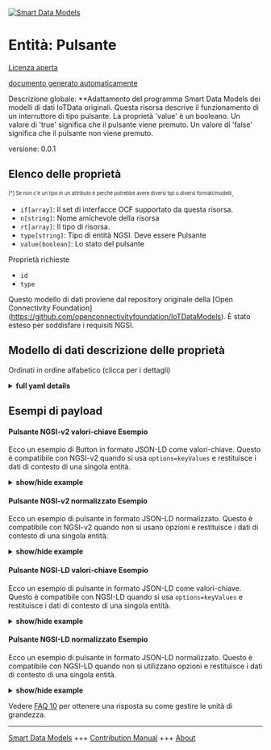 <!-- 10-Header -->  
[![Smart Data Models](https://smartdatamodels.org/wp-content/uploads/2022/01/SmartDataModels_logo.png "Logo")](https://smartdatamodels.org)  
Entità: Pulsante  
================<!-- /10-Header -->  
<!-- 15-License -->  
[Licenza aperta](https://github.com/smart-data-models//dataModel.OCF/blob/master/Button/LICENSE.md)  
[documento generato automaticamente](https://docs.google.com/presentation/d/e/2PACX-1vTs-Ng5dIAwkg91oTTUdt8ua7woBXhPnwavZ0FxgR8BsAI_Ek3C5q97Nd94HS8KhP-r_quD4H0fgyt3/pub?start=false&loop=false&delayms=3000#slide=id.gb715ace035_0_60)  
<!-- /15-License -->  
<!-- 20-Description -->  
Descrizione globale: **Adattamento del programma Smart Data Models dei modelli di dati IoTData originali. Questa risorsa descrive il funzionamento di un interruttore di tipo pulsante. La proprietà 'value' è un booleano. Un valore di 'true' significa che il pulsante viene premuto. Un valore di 'false' significa che il pulsante non viene premuto.  
versione: 0.0.1  
<!-- /20-Description -->  
<!-- 30-PropertiesList -->  

## Elenco delle proprietà  

<sup><sub>[*] Se non c'è un tipo in un attributo è perché potrebbe avere diversi tipi o diversi formati/modelli</sub></sup>.  
- `if[array]`: Il set di interfacce OCF supportato da questa risorsa.  - `n[string]`: Nome amichevole della risorsa  - `rt[array]`: Il tipo di risorsa.  - `type[string]`: Tipo di entità NGSI. Deve essere Pulsante  - `value[boolean]`: Lo stato del pulsante  <!-- /30-PropertiesList -->  
<!-- 35-RequiredProperties -->  
Proprietà richieste  
- `id`  - `type`  <!-- /35-RequiredProperties -->  
<!-- 40-RequiredProperties -->  
Questo modello di dati proviene dal repository originale della [Open Connectivity Foundation] (https://github.com/openconnectivityfoundation/IoTDataModels). È stato esteso per soddisfare i requisiti NGSI.  
<!-- /40-RequiredProperties -->  
<!-- 50-DataModelHeader -->  
## Modello di dati descrizione delle proprietà  
Ordinati in ordine alfabetico (clicca per i dettagli)  
<!-- /50-DataModelHeader -->  
<!-- 60-ModelYaml -->  
<details><summary><strong>full yaml details</strong></summary>    
```yaml  
Button:    
  description: Smart Data Models Program adaptation of the original IoTData data Models. This Resource describes the operation of a button style switch. The Property 'value' is a boolean. A value of 'true' means that the button is being pushed/pressed. A value of 'false' means that the button is not being pushed/pressed.    
  properties:    
    if:    
      description: The OCF Interface set supported by this Resource.    
      items:    
        enum:    
          - oic.if.s    
          - oic.if.baseline    
        type: string    
      minItems: 2    
      readOnly: true    
      type: array    
      uniqueItems: true    
      x-ngsi:    
        type: Property    
    n:    
      description: Friendly name of the Resource    
      maxLength: 64    
      readOnly: true    
      type: string    
      x-ngsi:    
        type: Property    
    rt:    
      description: The Resource Type.    
      items:    
        enum:    
          - oic.r.button    
        maxLength: 64    
        type: string    
      minItems: 1    
      readOnly: true    
      type: array    
      uniqueItems: true    
      x-ngsi:    
        type: Property    
    type:    
      description: NGSI entity type. It has to be Button    
      enum:    
        - Button    
      type: string    
      x-ngsi:    
        type: Property    
    value:    
      description: The status of the button    
      readOnly: true    
      type: boolean    
      x-ngsi:    
        type: Property    
  required:    
    - id    
    - type    
  type: object    
  x-derived-from: https://github.com/OpenInterConnect/IoTDataModels/blob/master/ButtonResURI.swagger.json    
  x-disclaimer: 'Redistribution and use in source and binary forms, with or without modification, are permitted  provided that the license conditions are met. Copyleft (c) 2022 Contributors to Smart Data Models Program'    
  x-license-url: https://github.com/smart-data-models/dataModel.OCF/blob/master/Button/LICENSE.md    
  x-model-schema: https://smart-data-models.github.io/dataModel.IoTDataModels/Button/schema.json    
  x-model-tags: OCF    
  x-version: 0.0.1    
```  
</details>    
<!-- /60-ModelYaml -->  
<!-- 70-MiddleNotes -->  
<!-- /70-MiddleNotes -->  
<!-- 80-Examples -->  
## Esempi di payload  
#### Pulsante NGSI-v2 valori-chiave Esempio  
Ecco un esempio di Button in formato JSON-LD come valori-chiave. Questo è compatibile con NGSI-v2 quando si usa `options=keyValues` e restituisce i dati di contesto di una singola entità.  
<details><summary><strong>show/hide example</strong></summary>    
```json  
{  
  "id": "urn:ngsi-ld:Button:id:ISZL:65414478",  
  "dateCreated": "1996-10-24T13:42:33Z",  
  "dateModified": "1979-07-19T07:45:44Z",  
  "source": "Board wind few before whatever region air.",  
  "name": "President relationship woman study discover. Wide station season store and.",  
  "alternateName": "Produce lose find land give so. She official Democrat short year western through.",  
  "description": "Partner dog east concern my half move. Within whole air those. Chair image month capital.",  
  "dataProvider": "Trade around region certain speech enter imagine believe. Discuss class local finally. Collection government not pull.",  
  "owner": [  
    "urn:ngsi-ld:Button:items:QRXM:19903716",  
    "urn:ngsi-ld:Button:items:OMQJ:53912842"  
  ],  
  "seeAlso": [  
    "urn:ngsi-ld:Button:items:EBXK:60389920",  
    "urn:ngsi-ld:Button:items:LIPE:98868295"  
  ],  
  "location": {  
    "type": "Point",  
    "coordinates": [  
      -63.4215695,  
      -75.180162  
    ]  
  },  
  "address": {  
    "streetAddress": "Serious now area. Go building sell yes office Mrs. Could bad back.",  
    "addressLocality": "Ahead add effort mind house. Condition decade picture various. Chair run politics. Civil common yeah month character physical parent.",  
    "addressRegion": "Property present think including moment. Out full bring vote receive season.",  
    "addressCountry": "Dinner according much beat. Purpose accept agency account realize realize gas.",  
    "postalCode": "Concern rise style. Region national democratic how wall.",  
    "postOfficeBoxNumber": "Design white whole music."  
  },  
  "areaServed": "Young eat despite medical. Company off manager knowledge fast million. Risk those rest system stuff thus."  
}  
```  
</details>  
#### Pulsante NGSI-v2 normalizzato Esempio  
Ecco un esempio di pulsante in formato JSON-LD normalizzato. Questo è compatibile con NGSI-v2 quando non si usano opzioni e restituisce i dati di contesto di una singola entità.  
<details><summary><strong>show/hide example</strong></summary>    
```json  
{  
  "id": {  
    "type": "string",  
    "value": "urn:ngsi-ld:Button:id:ISZL:65414478"  
  },  
  "dateCreated": {  
    "format": "date-time",  
    "type": "string",  
    "value": "1996-10-24T13:42:33Z"  
  },  
  "dateModified": {  
    "format": "date-time",  
    "type": "string",  
    "value": "1979-07-19T07:45:44Z"  
  },  
  "source": {  
    "type": "string",  
    "value": "Board wind few before whatever region air."  
  },  
  "name": {  
    "type": "string",  
    "value": "President relationship woman study discover. Wide station season store and."  
  },  
  "alternateName": {  
    "type": "string",  
    "value": "Produce lose find land give so. She official Democrat short year western through."  
  },  
  "description": {  
    "type": "string",  
    "value": "Partner dog east concern my half move. Within whole air those. Chair image month capital."  
  },  
  "dataProvider": {  
    "type": "string",  
    "value": "Trade around region certain speech enter imagine believe. Discuss class local finally. Collection government not pull."  
  },  
  "owner": {  
    "type": "array",  
    "value": [  
      "urn:ngsi-ld:Button:items:QRXM:19903716",  
      "urn:ngsi-ld:Button:items:OMQJ:53912842"  
    ]  
  },  
  "seeAlso": {  
    "type": "array",  
    "value": [  
      "urn:ngsi-ld:Button:items:EBXK:60389920",  
      "urn:ngsi-ld:Button:items:LIPE:98868295"  
    ]  
  },  
  "location": {  
    "type": "object",  
    "value": {  
      "type": "Point",  
      "coordinates": [  
        -63.4215695,  
        -75.180162  
      ]  
    }  
  },  
  "address": {  
    "type": "object",  
    "value": {  
      "streetAddress": "Serious now area. Go building sell yes office Mrs. Could bad back.",  
      "addressLocality": "Ahead add effort mind house. Condition decade picture various. Chair run politics. Civil common yeah month character physical parent.",  
      "addressRegion": "Property present think including moment. Out full bring vote receive season.",  
      "addressCountry": "Dinner according much beat. Purpose accept agency account realize realize gas.",  
      "postalCode": "Concern rise style. Region national democratic how wall.",  
      "postOfficeBoxNumber": "Design white whole music."  
    }  
  },  
  "areaServed": {  
    "type": "string",  
    "value": "Young eat despite medical. Company off manager knowledge fast million. Risk those rest system stuff thus."  
  }  
}  
```  
</details>  
#### Pulsante NGSI-LD valori-chiave Esempio  
Ecco un esempio di pulsante in formato JSON-LD come valori-chiave. Questo è compatibile con NGSI-LD quando si usa `options=keyValues` e restituisce i dati di contesto di una singola entità.  
<details><summary><strong>show/hide example</strong></summary>    
```json  
{  
    "id": "urn:ngsi-ld:Button:id:ISZL:65414478",  
    "dateCreated": "1996-10-24T13:42:33Z",  
    "dateModified": "1979-07-19T07:45:44Z",  
    "source": "Board wind few before whatever region air.",  
    "name": "President relationship woman study discover. Wide station season store and.",  
    "alternateName": "Produce lose find land give so. She official Democrat short year western through.",  
    "description": "Partner dog east concern my half move. Within whole air those. Chair image month capital.",  
    "dataProvider": "Trade around region certain speech enter imagine believe. Discuss class local finally. Collection government not pull.",  
    "owner": [  
        "urn:ngsi-ld:Button:items:QRXM:19903716",  
        "urn:ngsi-ld:Button:items:OMQJ:53912842"  
    ],  
    "seeAlso": [  
        "urn:ngsi-ld:Button:items:EBXK:60389920",  
        "urn:ngsi-ld:Button:items:LIPE:98868295"  
    ],  
    "location": {  
        "type": "Point",  
        "coordinates": [  
            -63.4215695,  
            -75.180162  
        ]  
    },  
    "address": {  
        "streetAddress": "Serious now area. Go building sell yes office Mrs. Could bad back.",  
        "addressLocality": "Ahead add effort mind house. Condition decade picture various. Chair run politics. Civil common yeah month character physical parent.",  
        "addressRegion": "Property present think including moment. Out full bring vote receive season.",  
        "addressCountry": "Dinner according much beat. Purpose accept agency account realize realize gas.",  
        "postalCode": "Concern rise style. Region national democratic how wall.",  
        "postOfficeBoxNumber": "Design white whole music."  
    },  
    "areaServed": "Young eat despite medical. Company off manager knowledge fast million. Risk those rest system stuff thus.",  
    "@context": [  
        "https://smartdatamodels.org/context.jsonld",  
        "https://raw.githubusercontent.com/smart-data-models/dataModel.OCF/master/context.jsonld"  
    ]  
}  
```  
</details>  
#### Pulsante NGSI-LD normalizzato Esempio  
Ecco un esempio di pulsante in formato JSON-LD normalizzato. Questo è compatibile con NGSI-LD quando non si utilizzano opzioni e restituisce i dati di contesto di una singola entità.  
<details><summary><strong>show/hide example</strong></summary>    
```json  
{  
    "id": "urn:ngsi-ld:Button:id:CSOS:74812314",  
    "dateCreated": {  
        "type": "Property",  
        "value": {  
            "@type": "DateTime",  
            "@value": "1998-01-07T10:00:33Z"  
        }  
    },  
    "dateModified": {  
        "type": "Property",  
        "value": {  
            "@type": "DateTime",  
            "@value": "2013-03-24T08:33:25Z"  
        }  
    },  
    "source": {  
        "type": "Property",  
        "value": "Everything choose bring about ball himself seat street. Item play hour do. Add child stop."  
    },  
    "name": {  
        "type": "Property",  
        "value": "Recognize always bed system value several. Cold involve myself this pass me. Return also everything poor environmental people."  
    },  
    "alternateName": {  
        "type": "Property",  
        "value": "Situation several spring serve occur. Pick sport land feel left by. Station region cultural Mrs film item life."  
    },  
    "description": {  
        "type": "Property",  
        "value": "Study interesting listen chance ready lead brother key. Although future job bed business."  
    },  
    "dataProvider": {  
        "type": "Property",  
        "value": "Return participant positive another everything strategy. Threat cultural quality hundred night white knowledge."  
    },  
    "owner": {  
        "type": "Property",  
        "value": [  
            "urn:ngsi-ld:Button:items:TTQN:67676614",  
            "urn:ngsi-ld:Button:items:SYJP:41408316"  
        ]  
    },  
    "seeAlso": {  
        "type": "Property",  
        "value": [  
            "urn:ngsi-ld:Button:items:LWCH:82036977"  
        ]  
    },  
    "location": {  
        "type": "Property",  
        "value": {  
            "type": "Point",  
            "coordinates": [  
                -26.20595,  
                -78.346435  
            ]  
        }  
    },  
    "address": {  
        "type": "Property",  
        "value": {  
            "streetAddress": "Air last nearly two. Official crime country reach radio.",  
            "addressLocality": "Debate medical population ball rule TV. Federal stock list just buy.",  
            "addressRegion": "Already training ok with pattern positive. Adult design church visit low oil. Scientist probably beyond college.",  
            "addressCountry": "That city year check up true. Answer notice week change. Next pressure leave yes stop college two.",  
            "postalCode": "Above already because cultural single. Election much prepare reduce sign.",  
            "postOfficeBoxNumber": "Friend expert treatment win. Floor community shoulder generation miss theory. Ago tell reason."  
        }  
    },  
    "areaServed": {  
        "type": "Property",  
        "value": "Benefit write begin. Theory buy sister among develop minute sure."  
    },  
    "@context": [  
        "https://smartdatamodels.org/context.jsonld",  
        "https://raw.githubusercontent.com/smart-data-models/dataModel.OCF/master/context.jsonld"  
    ]  
}  
```  
</details><!-- /80-Examples -->  
<!-- 90-FooterNotes -->  
<!-- /90-FooterNotes -->  
<!-- 95-Units -->  
Vedere [FAQ 10](https://smartdatamodels.org/index.php/faqs/) per ottenere una risposta su come gestire le unità di grandezza.  
<!-- /95-Units -->  
<!-- 97-LastFooter -->  
---  
[Smart Data Models](https://smartdatamodels.org) +++ [Contribution Manual](https://bit.ly/contribution_manual) +++ [About](https://bit.ly/Introduction_SDM)<!-- /97-LastFooter -->  
